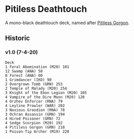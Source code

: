 # Pitiless Deathtouch
A mono-black deathtouch deck, named after [Pitiless Gorgon](https://gatherer.wizards.com/pages/Card/Details.aspx?multiverseid=452968).

## Historic
### v1.0 (7-4-20)
```
Deck
1 Feral Abomination (M20) 101
12 Swamp (ANA) 58
8 Forest (ANA) 60
1 Grimdancer (IKO) 90
2 Overgrown Tomb (GRN) 253
2 Temple of Malady (M20) 254
3 Knight of the Ebon Legion (M20) 105
4 Vampire of the Dire Moon (M20) 120
4 Orzhov Enforcer (RNA) 79
4 Leyline Prowler (WAR) 202
3 Noxious Groodion (RNA) 78
3 Ochran Assassin (GRN) 194
4 Hired Poisoner (GRN) 72
4 Sedge Scorpion (M20) 192
4 Pitiless Gorgon (GRN) 218
1 Poison-Tip Archer (M19) 220

```